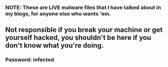 ### NOTE: These are LIVE malware files that I have talked about in my blogs, for anyone else who wants 'em.

## **Not responsible if you break your machine or get yourself hacked, you shouldn't be here if you don't know what you're doing.**

### Password: infected
